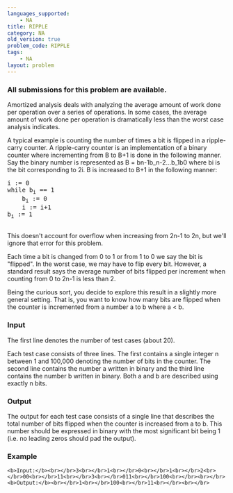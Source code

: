 ```yaml
---
languages_supported:
    - NA
title: RIPPLE
category: NA
old_version: true
problem_code: RIPPLE
tags:
    - NA
layout: problem
---
```

###  All submissions for this problem are available. 

Amortized analysis deals with analyzing the average amount of work done per operation over a series of operations. In some cases, the average amount of work done per operation is dramatically less than the worst case analysis indicates.

A typical example is counting the number of times a bit is flipped in a ripple-carry counter. A ripple-carry counter is an implementation of a binary counter where incrementing from B to B+1 is done in the following manner. Say the binary number is represented as B = bn-1b\_n-2...b\_1b0 where bi is the bit corresponding to 2i. B is increased to B+1 in the following manner:

<pre>i := 0
while b<sub>i</sub> == 1
    b<sub>i</sub> := 0
    i := i+1
b<sub>i</sub> := 1

</pre>This doesn't account for overflow when increasing from 2n-1 to 2n, but we'll ignore that error for this problem.
Each time a bit is changed from 0 to 1 or from 1 to 0 we say the bit is "flipped". In the worst case, we may have to flip every bit. However, a standard result says the average number of bits flipped per increment when counting from 0 to 2n-1 is less than 2.

Being the curious sort, you decide to explore this result in a slightly more general setting. That is, you want to know how many bits are flipped when the counter is incremented from a number a to b where a < b.

### Input

The first line denotes the number of test cases (about 20).

Each test case consists of three lines. The first contains a single integer n between 1 and 100,000 denoting the number of bits in the counter. The second line contains the number a written in binary and the third line contains the number b written in binary. Both a and b are described using exactly n bits.

### Output

The output for each test case consists of a single line that describes the total number of bits flipped when the counter is increased from a to b. This number should be expressed in binary with the most significant bit being 1 (i.e. no leading zeros should pad the output).

### Example

`<b>Input:</b><br></br>3<br></br>1<br></br>0<br></br>1<br></br>2<br></br>00<br></br>11<br></br>3<br></br>011<br></br>100<br></br><br></br><b>Output:</b><br></br>1<br></br>100<br></br>11<br></br><br></br>`

